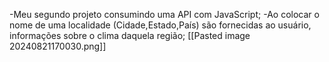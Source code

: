 -Meu segundo projeto consumindo uma API com JavaScript;
-Ao colocar o nome de uma localidade (Cidade,Estado,País) são fornecidas ao usuário, informações sobre o clima daquela região;
[[Pasted image 20240821170030.png]]

